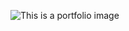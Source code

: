 ![This is a portfolio image](https://github.githubassets.com/images/modules/site/social-cards/github-social.png)
